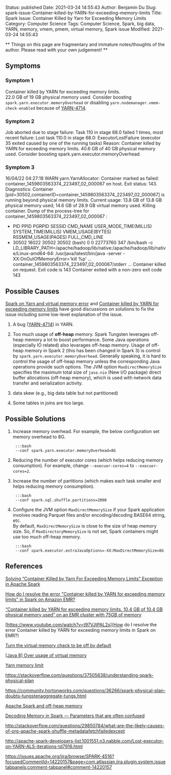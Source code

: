 Status: published
Date: 2021-03-24 14:55:43
Author: Benjamin Du
Slug: spark-issue-Container-killed-by-YARN-for-exceeding-memory-limits
Title: Spark Issue: Container Killed by Yarn for Exceeding Memory Limits
Category: Computer Science
Tags: Computer Science, Spark, big data, YARN, memory, vmem, pmem, virtual memory, Spark issue
Modified: 2021-03-24 14:55:43

**
Things on this page are fragmentary and immature notes/thoughts of the author.
Please read with your own judgement!
**

## Symptoms

### Symptom 1
Container killed by YARN for exceeding memory limits.  
22.0 GB of 19 GB physical memory used. 
Consider boosting `spark.yarn.executor.memoryOverhead` 
or disabling `yarn.nodemanager.vmem-check-enabled` 
because of [YARN-4714](https://issues.apache.org/jira/browse/YARN-4714).


### Symptom 2
Job aborted due to stage failure: Task 110 in stage 68.0 failed 1 times, 
most recent failure: Lost task 110.0 in stage 68.0:
ExecutorLostFailure (executor 35 exited caused by one of the running tasks) 
Reason: Container killed by YARN for exceeding memory limits. 40.6 GB of 40 GB physical memory used. 
Consider boosting spark.yarn.executor.memoryOverhead.

### Symptom 3
16/04/22 04:27:18 WARN yarn.YarnAllocator: Container marked as failed: container_1459803563374_223497_02_000067 on host.
Exit status: 143. Diagnostics: Container [pid=30502,containerID=container_1459803563374_223497_02_000067] is running beyond physical memory limits. 
Current usage: 13.8 GB of 13.8 GB physical memory used; 14.6 GB of 28.9 GB virtual memory used. Killing container.
Dump of the process-tree for container_1459803563374_223497_02_000067 :
- PID PPID PGRPID SESSID CMD_NAME USER_MODE_TIME(MILLIS) SYSTEM_TIME(MILLIS) VMEM_USAGE(BYTES) RSSMEM_USAGE(PAGES) FULL_CMD_LINE
- 30502 18022 30502 30502 (bash) 0 0 22773760 347 /bin/bash -c LD_LIBRARY_PATH=/apache/hadoop/lib/native:/apache/hadoop/lib/native/Linux-amd64-64: 
/usr/java/latest/bin/java -server -XX:OnOutOfMemoryError='kill %p' 
...
container_1459803563374_223497_02_000067/stderr
...
Container killed on request. Exit code is 143
Container exited with a non-zero exit code 143

## Possible Causes 

[Spark on Yarn and virtual memory error](https://a-ghorbani.github.io/2016/12/23/spark-on-yarn-and-java-8-and-virtual-memory-error)
and
[Container killed by YARN for exceeding memory limits](https://www.cnblogs.com/zz-ksw/p/11403622.html)
have good discussions on solutions to fix the issue including some low-level explanation of the issue.

1. A bug ([YARN-4714](https://issues.apache.org/jira/browse/YARN-4714)) in YARN.

2. Too much usage of **off-heap** memory. 
  Spark Tungsten leverages off-heap memory a lot to boost performance. 
  Some Java operations (especially IO related) also levarages off-heap memory.
  Usage of off-heap memory in Spark 2 (this has been changed in Spark 3) 
  is control by `spark.yarn.executor.memoryOverhead`.
  Generally speaking,
  it is hard to control the usage of off-heap memory 
  unless the corresponding Java operations provide such options.
  The JVM option `MaxDirectMemorySize` specifies the maximum total size of `java.nio` (New I/O package) direct buffer allocations (off-heap memory),
  which is used with network data transfer and serialization activity.

2. data skew (e.g., big data table but not partitioned)

3. Some tables in joins are too large.

## Possible Solutions 

1. Increase memory overhead.
    For example,
    the below configuration set memory overhead to 8G.

        :::bash
        --conf spark.yarn.executor.memoryOverhead=8G

2. Reducing the number of executor cores (which helps reducing memory consumption).
    For example,
    change `--execuor-cores=4` to `--execuor-cores=2`.

3. Increase the number of partitions (which makes each task smaller and helps reducing memory consumption).

        :::bash
        --conf spark.sql.shuffle.partitions=2000

4. Configure the JVM option `MaxDirectMemorySize` 
    if your Spark application involves reading Parquet files and/or encoding/decoding BASE64 string, etc.     
    By default,
    `MaxDirectMemorySize` is close to the size of heap memory size.
    So, if `MaxDirectoryMemorySize` is not set, 
    Spark containers might use too much off-heap memory.

        :::bash
        --conf spark.executor.extraJavaOptions=-XX:MaxDirectMemorySize=8G

## References 

[Solving “Container Killed by Yarn For Exceeding Memory Limits” Exception in Apache Spark](https://medium.com/analytics-vidhya/solving-container-killed-by-yarn-for-exceeding-memory-limits-exception-in-apache-spark-b3349685df16)

[How do I resolve the error "Container killed by YARN for exceeding memory limits" in Spark on Amazon EMR?](https://aws.amazon.com/premiumsupport/knowledge-center/emr-spark-yarn-memory-limit/#:~:text=Memory%20overhead%20is%20the%20amount,libraries%2C%20or%20memory%20mapped%20files.)

[“Container killed by YARN for exceeding memory limits. 10.4 GB of 10.4 GB physical memory used” on an EMR cluster with 75GB of memory](https://stackoverflow.com/questions/40781354/container-killed-by-yarn-for-exceeding-memory-limits-10-4-gb-of-10-4-gb-physic)

[https://www.youtube.com/watch?v=t97VJtPAL2s](How do I resolve the error Container killed by YARN for exceeding memory limits in Spark on EMR?)

[Turn the virtual memory check to be off by default](https://issues.apache.org/jira/browse/YARN-2225)

[[Java 8] Over usage of virtual memory](https://issues.apache.org/jira/browse/YARN-4714)

[Yarn memory limit](https://www.xspdf.com/resolution/50926958.html)

https://stackoverflow.com/questions/37505638/understanding-spark-physical-plan

https://community.hortonworks.com/questions/36266/spark-physical-plan-doubts-tungstenaggregate-tungs.html

[Apache Spark and off-heap memory](https://www.waitingforcode.com/apache-spark/apache-spark-off-heap-memory/read#off-heap_memory_and_Project_Tungsten)

[Decoding Memory in Spark — Parameters that are often confused](https://medium.com/walmartglobaltech/decoding-memory-in-spark-parameters-that-are-often-confused-c11be7488a24)

http://stackoverflow.com/questions/29850784/what-are-the-likely-causes-of-org-apache-spark-shuffle-metadatafetchfailedexcept 

http://apache-spark-developers-list.1001551.n3.nabble.com/Lost-executor-on-YARN-ALS-iterations-td7916.html 

https://issues.apache.org/jira/browse/SPARK-4516?focusedCommentId=14220157&page=com.atlassian.jira.plugin.system.issuetabpanels:comment-tabpanel#comment-14220157
